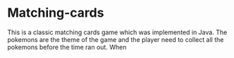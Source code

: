 # Matching-cards

This is a classic matching cards game which was implemented in Java. 
The pokemons are the theme of the game and the player need to collect all the pokemons before the time ran out. When 
